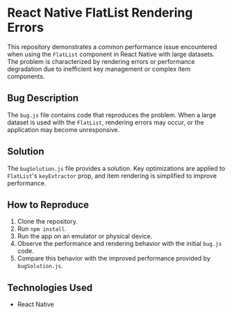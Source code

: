 # React Native FlatList Rendering Errors

This repository demonstrates a common performance issue encountered when using the `FlatList` component in React Native with large datasets.  The problem is characterized by rendering errors or performance degradation due to inefficient key management or complex item components.

## Bug Description

The `bug.js` file contains code that reproduces the problem.  When a large dataset is used with the `FlatList`, rendering errors may occur, or the application may become unresponsive.

## Solution

The `bugSolution.js` file provides a solution.  Key optimizations are applied to `FlatList`'s `keyExtractor` prop, and item rendering is simplified to improve performance.

## How to Reproduce

1. Clone the repository.
2. Run `npm install`.
3. Run the app on an emulator or physical device.
4. Observe the performance and rendering behavior with the initial `bug.js` code.
5. Compare this behavior with the improved performance provided by `bugSolution.js`.

## Technologies Used

* React Native